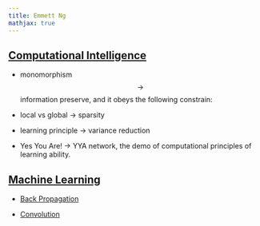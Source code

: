 ```yaml
---
title: Emmett Ng
mathjax: true
---
```



## [Computational Intelligence](intelligence/intelligence.md)

 - monomorphism $$\rightarrow$$ information preserve, and it obeys the following constrain:

 - local vs global $\rightarrow$ sparsity

 - learning principle $\rightarrow$ variance reduction

 - Yes You Are! $\rightarrow$ YYA network, the demo of computational principles of learning ability.

## [Machine Learning](ml/ml.md)

  - [Back Propagation](ml/bp.md.html)

  - [Convolution](ml/Convolution.md.html)
